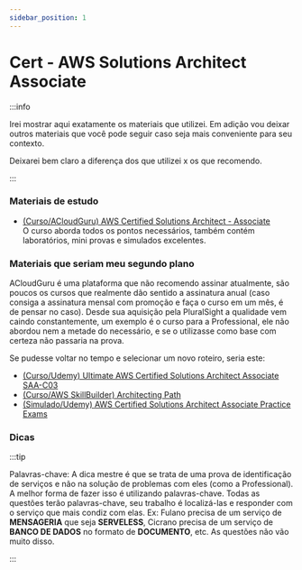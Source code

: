 ```yaml
---
sidebar_position: 1
---
```


# Cert - AWS Solutions Architect Associate

:::info

Irei mostrar aqui exatamente os materiais que utilizei. 
Em adição vou deixar outros materiais que você pode seguir caso seja mais 
conveniente para seu contexto. 

Deixarei bem claro a diferença dos que utilizei x os que recomendo.

:::

### Materiais de estudo
- [(Curso/ACloudGuru) AWS Certified Solutions Architect - Associate](https://learn.acloud.guru/course/aws-certified-solutions-architect-associate/dashboard)  
O curso aborda todos os pontos necessários, também contém laboratórios, mini provas e simulados excelentes.

### Materiais que seriam meu segundo plano

ACloudGuru é uma plataforma que não recomendo assinar atualmente, são poucos os cursos que realmente dão sentido 
a assinatura anual (caso consiga a assinatura mensal com promoção e faça o curso em um mês, é de pensar no caso). Desde sua aquisição 
pela PluralSight a qualidade vem caindo constantemente, um exemplo é o curso para a Professional, ele não 
abordou nem a metade do necessário, e se o utilizasse como base com certeza não passaria na prova.


Se pudesse voltar no tempo e selecionar um novo roteiro, seria este:

- [(Curso/Udemy) Ultimate AWS Certified Solutions Architect Associate SAA-C03](https://www.udemy.com/course/aws-certified-solutions-architect-associate-saa-c03)
- [(Curso/AWS SkillBuilder) Architecting Path](https://www.credly.com/organizations/amazon-web-services/collections/customer-learning-programs/badge_templates)
- [(Simulado/Udemy) AWS Certified Solutions Architect Associate Practice Exams](https://www.udemy.com/course/aws-certified-solutions-architect-associate-amazon-practice-exams-saa-c03)


### Dicas

:::tip

Palavras-chave: A dica mestre é que se trata de uma prova de identificação de serviços e não na
solução de problemas com eles (como a Professional). A melhor forma de fazer isso é utilizando palavras-chave.
Todas as questões terão palavras-chave, seu trabalho é localizá-las e responder com o serviço que mais
condiz com elas.
Ex: Fulano precisa de um serviço de **MENSAGERIA** que seja **SERVELESS**,
Cicrano precisa de um serviço de **BANCO DE DADOS** no formato de **DOCUMENTO**, etc.
As questões não vão muito disso.

:::